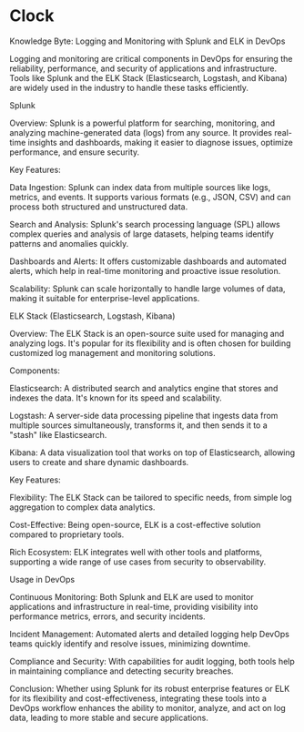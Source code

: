 # Clock

Knowledge Byte: Logging and Monitoring with Splunk and ELK in DevOps

Logging and monitoring are critical components in DevOps for ensuring the reliability, performance, and security of applications and infrastructure. Tools like Splunk and the ELK Stack (Elasticsearch, Logstash, and Kibana) are widely used in the industry to handle these tasks efficiently.

Splunk

Overview: Splunk is a powerful platform for searching, monitoring, and analyzing machine-generated data (logs) from any source. It provides real-time insights and dashboards, making it easier to diagnose issues, optimize performance, and ensure security.

Key Features:

Data Ingestion: Splunk can index data from multiple sources like logs, metrics, and events. It supports various formats (e.g., JSON, CSV) and can process both structured and unstructured data.

Search and Analysis: Splunk's search processing language (SPL) allows complex queries and analysis of large datasets, helping teams identify patterns and anomalies quickly.

Dashboards and Alerts: It offers customizable dashboards and automated alerts, which help in real-time monitoring and proactive issue resolution.

Scalability: Splunk can scale horizontally to handle large volumes of data, making it suitable for enterprise-level applications.



ELK Stack (Elasticsearch, Logstash, Kibana)

Overview: The ELK Stack is an open-source suite used for managing and analyzing logs. It's popular for its flexibility and is often chosen for building customized log management and monitoring solutions.

Components:

Elasticsearch: A distributed search and analytics engine that stores and indexes the data. It's known for its speed and scalability.

Logstash: A server-side data processing pipeline that ingests data from multiple sources simultaneously, transforms it, and then sends it to a "stash" like Elasticsearch.

Kibana: A data visualization tool that works on top of Elasticsearch, allowing users to create and share dynamic dashboards.


Key Features:

Flexibility: The ELK Stack can be tailored to specific needs, from simple log aggregation to complex data analytics.

Cost-Effective: Being open-source, ELK is a cost-effective solution compared to proprietary tools.

Rich Ecosystem: ELK integrates well with other tools and platforms, supporting a wide range of use cases from security to observability.



Usage in DevOps

Continuous Monitoring: Both Splunk and ELK are used to monitor applications and infrastructure in real-time, providing visibility into performance metrics, errors, and security incidents.

Incident Management: Automated alerts and detailed logging help DevOps teams quickly identify and resolve issues, minimizing downtime.

Compliance and Security: With capabilities for audit logging, both tools help in maintaining compliance and detecting security breaches.


Conclusion: Whether using Splunk for its robust enterprise features or ELK for its flexibility and cost-effectiveness, integrating these tools into a DevOps workflow enhances the ability to monitor, analyze, and act on log data, leading to more stable and secure applications.

